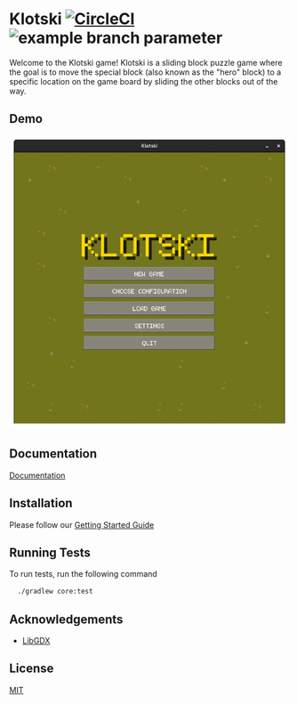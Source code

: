 # Klotski [![CircleCI](https://dl.circleci.com/status-badge/img/gh/BIRSAx2/klotski/tree/main.svg?style=svg)](https://dl.circleci.com/status-badge/redirect/gh/BIRSAx2/klotski/tree/main) ![example branch parameter](https://github.com/BIRSAx2/klotski/actions/workflows/pages.yml/badge.svg)

Welcome to the Klotski game! Klotski is a sliding block puzzle game where the goal is to move the special block (also
known as the "hero" block) to a specific location on the game board by sliding the other blocks out of the way.

## Demo

![](docs/assets/images/showcase.gif)

## Documentation

[Documentation](https://birsax2.github.io/klotski/)

## Installation

Please follow our [Getting Started Guide](https://birsax2.github.io/klotski/manual/)
## Running Tests

To run tests, run the following command

```bash
  ./gradlew core:test
```

## Acknowledgements

- [LibGDX](https://libgdx.com/)


## License

[MIT](https://choosealicense.com/licenses/mit/)


